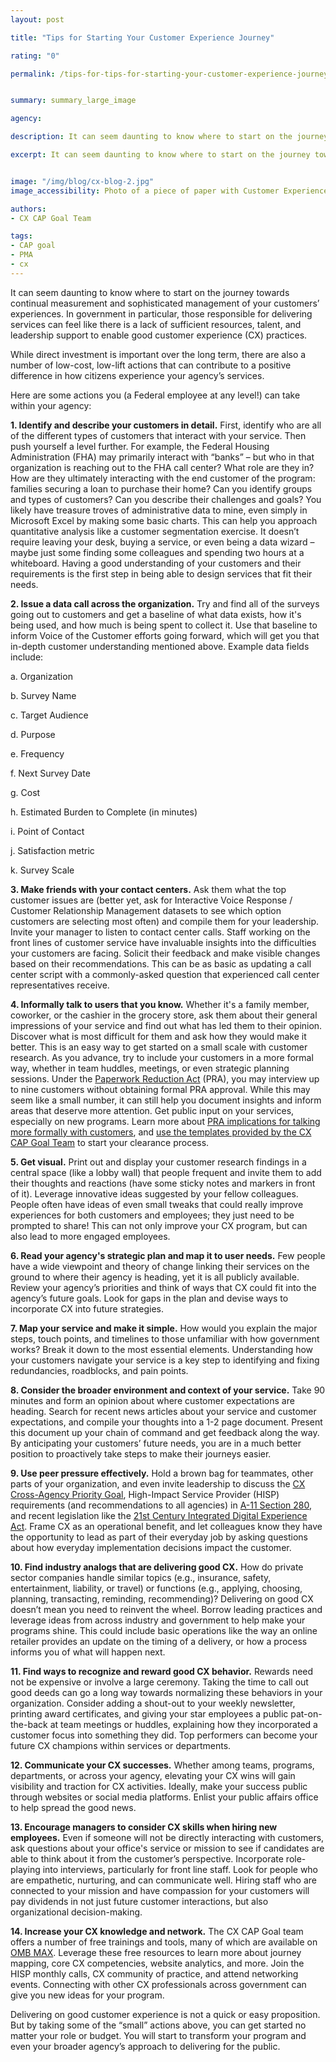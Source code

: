```yaml
---
layout: post

title: "Tips for Starting Your Customer Experience Journey"

rating: "0"

permalink: /tips-for-tips-for-starting-your-customer-experience-journey/


summary: summary_large_image

agency:

description: It can seem daunting to know where to start on the journey towards continual measurement and sophisticated management of your customers’ experiences. In government in particular, those responsible for delivering services can feel like there is a lack of sufficient resources, talent, and leadership support to enable good customer experience (CX) practices.

excerpt: It can seem daunting to know where to start on the journey towards continual measurement and sophisticated management of your customers’ experiences. In government in particular, those responsible for delivering services can feel like there is a lack of sufficient resources, talent, and leadership support to enable good customer experience (CX) practices.


image: "/img/blog/cx-blog-2.jpg"
image_accessibility: Photo of a piece of paper with Customer Experience CAP Goal data printed on it.

authors:
- CX CAP Goal Team

tags:
- CAP goal
- PMA
- cx
---
```

It can seem daunting to know where to start on the journey towards continual measurement and sophisticated management of your customers’ experiences. In government in particular, those responsible for delivering services can feel like there is a lack of sufficient resources, talent, and leadership support to enable good customer experience (CX) practices.

While direct investment is important over the long term, there are also a number of low-cost, low-lift actions that can contribute to a positive difference in how citizens experience your agency’s services.

Here are some actions you (a Federal employee at any level!) can take within your agency:

**1. Identify and describe your customers in detail.** First, identify who are all of the different types of customers that interact with your service. Then push yourself a level further. For example, the Federal Housing Administration (FHA) may primarily interact with “banks” – but who in that organization is reaching out to the FHA call center? What role are they in? How are they ultimately interacting with the end customer of the program: families securing a loan to purchase their home? Can you identify groups and types of customers? Can you describe their challenges and goals? You likely have treasure troves of administrative data to mine, even simply in Microsoft Excel by making some basic charts. This can help you approach quantitative analysis like a customer segmentation exercise. It doesn’t require leaving your desk, buying a service, or even being a data wizard – maybe just some finding some colleagues and spending two hours at a whiteboard. Having a good understanding of your customers and their requirements is the first step in being able to design services that fit their needs.

**2.	Issue a data call across the organization.** Try and find all of the surveys going out to customers and get a baseline of what data exists, how it's being used, and how much is being spent to collect it.  Use that baseline to inform Voice of the Customer efforts going forward, which will get you that in-depth customer understanding mentioned above. Example data fields include:

a.	Organization

b.	Survey Name

c.	Target Audience

d.	Purpose

e.	Frequency

f.	Next Survey Date

g.	Cost

h.	Estimated Burden to Complete (in minutes)

i.	Point of Contact

j.	Satisfaction metric

k.	Survey Scale

**3.	Make friends with your contact centers.** Ask them what the top customer issues are (better yet, ask for Interactive Voice Response / Customer Relationship Management datasets to see which option customers are selecting most often) and compile them for your leadership. Invite your manager to listen to contact center calls. Staff working on the front lines of customer service have invaluable insights into the difficulties your customers are facing. Solicit their feedback and make visible changes based on their recommendations. This can be as basic as updating a call center script with a commonly-asked question that experienced call center representatives receive.

**4.	Informally talk to users that you know.** Whether it's a family member, coworker, or the cashier in the grocery store, ask them about their general impressions of your service and find out what has led them to their opinion. Discover what is most difficult for them and ask how they would make it better. This is an easy way to get started on a small scale with customer research. As you advance, try to include your customers in a more formal way, whether in team huddles, meetings, or even strategic planning sessions. Under the [Paperwork Reduction Act](https://pra.digital.gov/) (PRA), you may interview up to nine customers without obtaining formal PRA approval. While this may seem like a small number, it can still help you document insights and inform areas that deserve more attention. Get public input on your services, especially on new programs. Learn more about [PRA implications for talking more formally with customers](https://pra.digital.gov/), and [use the templates provided by the CX CAP Goal Team](https://community.max.gov/x/flLaaQ) to start your clearance process.

**5.	Get visual.** Print out and display your customer research findings in a central space (like a lobby wall) that people frequent and invite them to add their thoughts and reactions (have some sticky notes and markers in front of it). Leverage innovative ideas suggested by your fellow colleagues. People often have ideas of even small tweaks that could really improve experiences for both customers and employees; they just need to be prompted to share! This can not only improve your CX program, but can also lead to more engaged employees.

**6.	Read your agency's strategic plan and map it to user needs.** Few people have a wide viewpoint and theory of change linking their services on the ground to where their agency is heading, yet it is all publicly available. Review your agency’s priorities and think of ways that CX could fit into the agency’s future goals. Look for gaps in the plan and devise ways to incorporate CX into future strategies.

**7.	Map your service and make it simple.** How would you explain the major steps, touch points, and timelines to those unfamiliar with how government works? Break it down to the most essential elements. Understanding how your customers navigate your service is a key step to identifying and fixing redundancies, roadblocks, and pain points.

**8.	Consider the broader environment and context of your service.** Take 90 minutes and form an opinion about where customer expectations are heading. Search for recent news articles about your service and customer expectations, and compile your thoughts into a 1-2 page document. Present this document up your chain of command and get feedback along the way. By anticipating your customers’ future needs, you are in a much better position to proactively take steps to make their journeys easier.

**9.	Use peer pressure effectively.** Hold a brown bag for teammates, other parts of your organization, and even invite leadership to discuss the [CX Cross-Agency Priority Goal](https://www.performance.gov/CAP/cx/), High-Impact Service Provider (HISP) requirements (and recommendations to all agencies) in [A-11 Section 280](https://www.whitehouse.gov/wp-content/uploads/2018/06/s280.pdf), and recent legislation like the [21st Century Integrated Digital Experience Act](https://www.congress.gov/bill/115th-congress/house-bill/5759/text). Frame CX as an operational benefit, and let colleagues know they have the opportunity to lead as part of their everyday job by asking questions about how everyday implementation decisions impact the customer.

**10.	Find industry analogs that are delivering good CX.** How do private sector companies handle similar topics (e.g., insurance, safety, entertainment, liability, or travel) or functions (e.g., applying, choosing, planning, transacting, reminding, recommending)? Delivering on good CX doesn’t mean you need to reinvent the wheel. Borrow leading practices and leverage ideas from across industry and government to help make your programs shine. This could include basic operations like the way an online retailer provides an update on the timing of a delivery, or how a process informs you of what will happen next.

**11.	Find ways to recognize and reward good CX behavior.** Rewards need not be expensive or involve a large ceremony. Taking the time to call out good deeds can go a long way towards normalizing these behaviors in your organization. Consider adding a shout-out to your weekly newsletter, printing award certificates, and giving your star employees a public pat-on-the-back at team meetings or huddles, explaining how they incorporated a customer focus into something they did. Top performers can become your future CX champions within services or departments.

**12.	Communicate your CX successes.** Whether among teams, programs, departments, or across your agency, elevating your CX wins will gain visibility and traction for CX activities. Ideally, make your success public through websites or social media platforms. Enlist your public affairs office to help spread the good news.

**13.	Encourage managers to consider CX skills when hiring new employees.** Even if someone will not be directly interacting with customers, ask questions about your office's service or mission to see if candidates are able to think about it from the customer’s perspective. Incorporate role-playing into interviews, particularly for front line staff. Look for people who are empathetic, nurturing, and can communicate well. Hiring staff who are connected to your mission and have compassion for your customers will pay dividends in not just future customer interactions, but also organizational decision-making.

**14.	Increase your CX knowledge and network.** The CX CAP Goal team offers a number of free trainings and tools, many of which are available on [OMB MAX](https://community.max.gov/x/3TvHYQ). Leverage these free resources to learn more about journey mapping, core CX competencies, website analytics, and more. Join the HISP monthly calls, CX community of practice, and attend networking events. Connecting with other CX professionals across government can give you new ideas for your program.

Delivering on good customer experience is not a quick or easy proposition. But by taking some of the “small” actions above, you can get started no matter your role or budget. You will start to transform your program and even your broader agency’s approach to delivering for the public.
